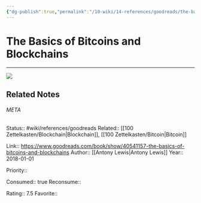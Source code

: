 ```yaml
---
{"dg-publish":true,"permalink":"/10-wiki/14-references/goodreads/the-basics-of-bitcoins-and-blockchains-20230122071906/","title":"The Basics of Bitcoins and Blockchains"}
---
```


# The Basics of Bitcoins and Blockchains
---
![](https://i.gr-assets.com/images/S/compressed.photo.goodreads.com/books/1529163443l/40541157._SY475_.jpg)

## Related Notes




###### META
Status:: #wiki/references/goodreads
Related:: [[100 Zettelkasten/Blockchain\|Blockchain]], [[100 Zettelkasten/Bitcoin\|Bitcoin]]

Link:: https://www.goodreads.com/book/show/40541157-the-basics-of-bitcoins-and-blockchains
Author:: [[Antony Lewis\|Antony Lewis]]
Year:: 2018-01-01

Priority:: 

Consumed:: true
Reconsume:: 

Rating:: 7.5
Favorite:: 
